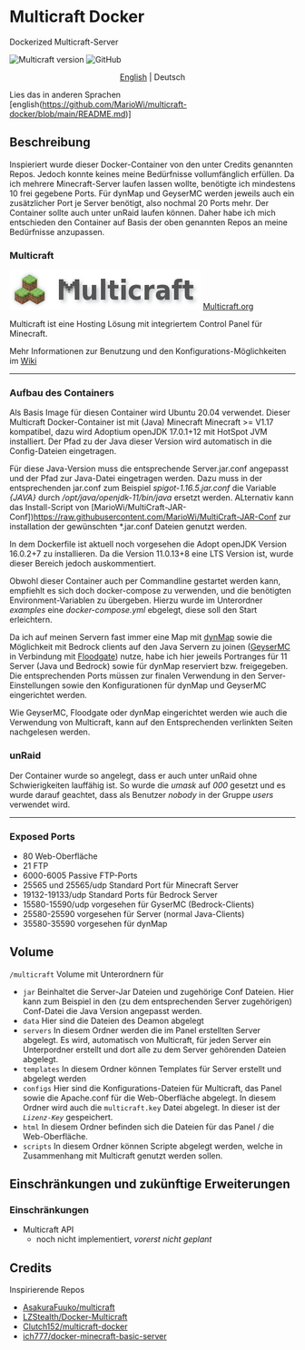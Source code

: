# Multicraft Docker
Dockerized Multicraft-Server

![Multicraft version](https://img.shields.io/badge/Multicraft-2.4.1--64-brightgreen)
![GitHub](https://img.shields.io/github/license/MarioWi/multicraft-docker)

<p align="center">
  <a href="https://github.com/MarioWi/multicraft-docker/blob/main/README.md">English</a> |
  <span>Deutsch</span>
</p>


Lies das in anderen Sprachen [english(https://github.com/MarioWi/multicraft-docker/blob/main/README.md)]

## Beschreibung
Inspieriert wurde dieser Docker-Container von den unter Credits genannten Repos. Jedoch konnte keines meine Bedürfnisse vollumfänglich erfüllen. Da ich mehrere Minecraft-Server laufen lassen wollte, benötigte ich mindestens 10 frei gegebene Ports. Für dynMap und GeyserMC werden jeweils auch ein zusätzlicher Port je Server benötigt, also nochmal 20 Ports mehr. Der Container sollte auch unter unRaid laufen können. Daher habe ich mich entschieden den Container auf Basis der oben genannten Repos an meine Bedürfnisse anzupassen.

### Multicraft
![Multicraft](https://raw.githubusercontent.com/MarioWi/multicraft-docker/main/docs/Multicraft_logo.png) [Multicraft.org](www.multicraft.org) 

Multicraft ist eine Hosting Lösung mit integriertem Control Panel für Minecraft. 


Mehr Informationen zur Benutzung und den Konfigurations-Möglichkeiten im [Wiki](../../wiki)

---


### Aufbau des Containers
Als Basis Image für diesen Container wird Ubuntu 20.04 verwendet.
Dieser Multicraft Docker-Container ist mit (Java) Minecraft Minecraft >= V1.17 kompatibel, dazu wird Adoptium openJDK 17.0.1+12 mit HotSpot JVM installiert. Der Pfad zu der Java dieser Version wird automatisch in die Config-Dateien eingetragen.

Für diese Java-Version muss die entsprechende Server.jar.conf angepasst und der Pfad zur Java-Datei eingetragen werden.
Dazu muss in der entsprechenden jar.conf zum Beispiel *spigot-1.16.5.jar.conf* die Variable *{JAVA}* durch */opt/java/openjdk-11/bin/java* ersetzt werden.
ALternativ kann das Install-Script von [MarioWi/MultiCraft-JAR-Conf])https://raw.githubusercontent.com/MarioWi/MultiCraft-JAR-Conf zur installation der gewünschten *.jar.conf Dateien genutzt werden.

In dem Dockerfile ist aktuell noch vorgesehen die Adopt openJDK Version 16.0.2+7 zu installieren. Da die Version 11.0.13+8 eine LTS Version ist, wurde dieser Bereich jedoch auskommentiert.

Obwohl dieser Container auch per Commandline gestartet werden kann, empfiehlt es sich doch docker-compose zu verwenden, und die benötigten Environment-Variablen zu übergeben.
Hierzu wurde im Unterordner *examples* eine *docker-compose.yml* ebgelegt, diese soll den Start erleichtern.

Da ich auf meinen Servern fast immer eine Map mit [dynMap](https://www.spigotmc.org/resources/dynmap.274/) sowie die Möglichkeit mit Bedrock clients auf den Java Servern zu joinen ([GeyserMC](https://geysermc.org/) in Verbindung mit [Floodgate](https://github.com/GeyserMC/Floodgate/)) nutze, habe ich hier jeweils Portranges für 11 Server (Java und Bedrock) sowie für dynMap reserviert bzw. freigegeben. Die entsprechenden Ports müssen zur finalen Verwendung in den Server-Einstellungen sowie den Konfigurationen für dynMap und GeyserMC eingerichtet werden.

Wie GeyserMC, Floodgate oder dynMap eingerichtet werden wie auch die Verwendung von Multicraft, kann auf den Entsprechenden verlinkten Seiten nachgelesen werden. 


### unRaid
Der Container wurde so angelegt, dass er auch unter unRaid ohne Schwierigkeiten lauffähig ist. So wurde die *umask* auf *000* gesetzt und es wurde darauf geachtet, dass als Benutzer *nobody* in der Gruppe *users* verwendet wird.

---

### Exposed Ports
- 80 Web-Oberfläche
- 21 FTP    
- 6000-6005 Passive FTP-Ports
- 25565 und 25565/udp Standard Port für Minecraft Server
- 19132-19133/udp Standard Ports für Bedrock Server
- 15580-15590/udp vorgesehen für GyserMC (Bedrock-Clients)
- 25580-25590 vorgesehen für Server (normal Java-Clients)
- 35580-35590 vorgesehen für dynMap

## Volume
`/multicraft` Volume mit Unterordnern für 
- `jar` Beinhaltet die Server-Jar Dateien und zugehörige Conf Dateien. Hier kann zum Beispiel in den (zu dem entsprechenden Server zugehörigen) Conf-Datei die Java Version angepasst werden.
- `data` Hier sind die Dateien des Deamon abgelegt
- `servers` In diesem Ordner werden die im Panel erstellten Server abgelegt. Es wird, automatisch von Multicraft, für jeden Server ein Unterpordner erstellt und dort alle zu dem Server gehörenden Dateien abgelegt.
- `templates` In diesem Ordner können Templates für Server erstellt und abgelegt werden
- `configs` Hier sind die Konfigurations-Dateien für Multicraft, das Panel sowie die Apache.conf für die Web-Oberfläche abgelegt. In diesem Ordner wird auch die `multicraft.key` Datei abgelegt. In dieser ist der *`Lizenz-Key`* gespeichert.
- `html` In diesem Ordner befinden sich die Dateien für das Panel / die Web-Oberfläche.
- `scripts` In diesem Ordner können Scripte abgelegt werden, welche in Zusammenhang mit Multicraft genutzt werden sollen.


## Einschränkungen und zukünftige Erweiterungen
### Einschränkungen
- Multicraft API
    - noch nicht implementiert, *vorerst nicht geplant*


## Credits
Inspirierende Repos
* [AsakuraFuuko/multicraft](https://github.com/AsakuraFuuko/multicraft)
* [LZStealth/Docker-Multicraft](https://github.com/LZStealth/Docker-Multicraft)
* [Clutch152/multicraft-docker](https://github.com/Clutch152/multicraft-docker)
* [ich777/docker-minecraft-basic-server](https://github.com/ich777/docker-minecraft-basic-server)